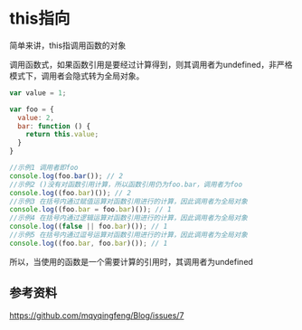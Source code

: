 # this指向

简单来讲，this指调用函数的对象

调用函数式，如果函数引用是要经过计算得到，则其调用者为undefined，非严格模式下，调用者会隐式转为全局对象。

```javascript
var value = 1;

var foo = {
  value: 2,
  bar: function () {
    return this.value;
  }
}

//示例1 调用者即foo
console.log(foo.bar()); // 2
//示例2 ()没有对函数引用计算，所以函数引用仍为foo.bar，调用者为foo
console.log((foo.bar)()); // 2
//示例3 在括号内通过赋值运算对函数引用进行的计算，因此调用者为全局对象
console.log((foo.bar = foo.bar)()); // 1
//示例4 在括号内通过逻辑运算对函数引用进行的计算，因此调用者为全局对象
console.log((false || foo.bar)()); // 1
//示例5 在括号内通过逗号运算对函数引用进行的计算，因此调用者为全局对象
console.log((foo.bar, foo.bar)()); // 1
```

所以，当使用的函数是一个需要计算的引用时，其调用者为undefined

## 参考资料

<https://github.com/mqyqingfeng/Blog/issues/7>